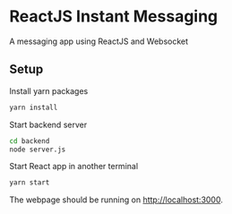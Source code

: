 # ReactJS Instant Messaging
A messaging app using ReactJS and Websocket

## Setup
Install yarn packages
```bash
yarn install
```
Start backend server
```bash
cd backend
node server.js
```
Start React app in another terminal
```bash
yarn start
```
The webpage should be running on [http://localhost:3000](http://localhost:3000).
